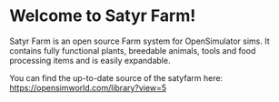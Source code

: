 # Welcome to Satyr Farm!
Satyr Farm is an open source Farm system for OpenSimulator sims. It contains fully functional plants, breedable animals, tools and food processing items and is easily expandable.


You can find the up-to-date source of the satyfarm here: https://opensimworld.com/library?view=5
